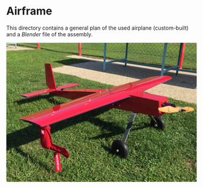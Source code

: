 # Airframe

This directory contains a general plan of the used airplane (custom-built) and a *Blender* file of the assembly.

![Airframe](Airframe.JPG)
